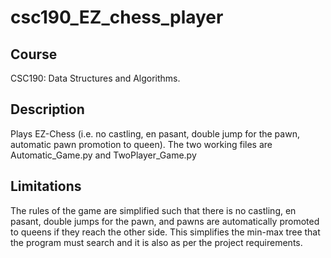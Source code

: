 # csc190_EZ_chess_player
## Course
CSC190: Data Structures and Algorithms.

## Description
Plays EZ-Chess (i.e. no castling, en pasant, double jump for the pawn, automatic pawn promotion to queen). The two working files are Automatic_Game.py and TwoPlayer_Game.py

## Limitations
The rules of the game are simplified such that there is no castling, en pasant, double jumps for the pawn, and pawns are automatically promoted to queens if they reach the other side. This simplifies the min-max tree that the program must search and it is also as per the project requirements.
